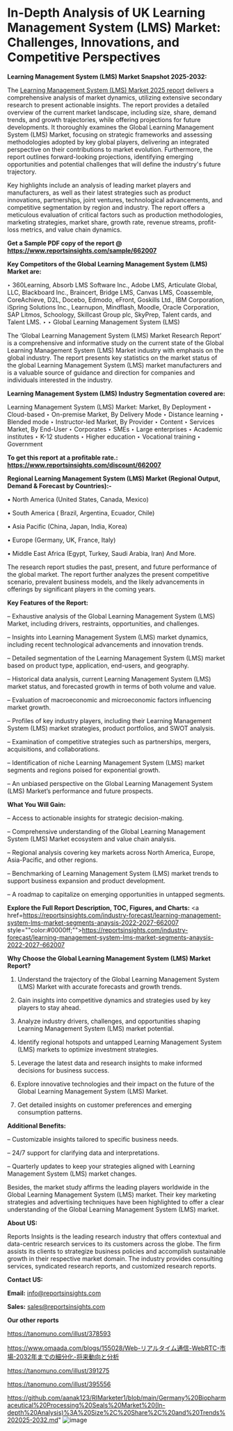 # In-Depth Analysis of UK Learning Management System (LMS) Market: Challenges, Innovations, and Competitive Perspectives

<strong>Learning Management System (LMS) Market Snapshot 2025-2032:</strong>

The <a href=https://www.reportsinsights.com/sample/662007>Learning Management System (LMS) Market 2025 report</a> delivers a comprehensive analysis of market dynamics, utilizing extensive secondary research to present actionable insights. The report provides a detailed overview of the current market landscape, including size, share, demand trends, and growth trajectories, while offering projections for future developments. It thoroughly examines the Global Learning Management System (LMS) Market, focusing on strategic frameworks and assessing methodologies adopted by key global players, delivering an integrated perspective on their contributions to market evolution. Furthermore, the report outlines forward-looking projections, identifying emerging opportunities and potential challenges that will define the industry's future trajectory.

Key highlights include an analysis of leading market players and manufacturers, as well as their latest strategies such as product innovations, partnerships, joint ventures, technological advancements, and competitive segmentation by region and industry. The report offers a meticulous evaluation of critical factors such as production methodologies, marketing strategies, market share, growth rate, revenue streams, profit-loss metrics, and value chain dynamics.

<strong>Get a Sample PDF copy of the report @ <a href=https://www.reportsinsights.com/sample/662007 style=color:#0000ff;>https://www.reportsinsights.com/sample/662007</a></strong>

<strong>Key Competitors of the Global Learning Management System (LMS) Market are:</strong>

‣ 360Learning, Absorb LMS Software Inc., Adobe LMS, Articulate Global, LLC, Blackboard Inc., Braincert, Bridge LMS, Canvas LMS, Coassemble, CoreAchieve, D2L, Docebo, Edmodo, eFront, Goskills Ltd., IBM Corporation, iSpring Solutions Inc., Learnupon, Mindflash, Moodle, Oracle Corporation, SAP Litmos, Schoology, Skillcast Group plc, SkyPrep, Talent cards, and Talent LMS.
‣ 
‣ Global Learning Management System (LMS)

The ‘Global Learning Management System (LMS) Market Research Report’ is a comprehensive and informative study on the current state of the Global Learning Management System (LMS) Market industry with emphasis on the global industry. The report presents key statistics on the market status of the global Learning Management System (LMS) market manufacturers and is a valuable source of guidance and direction for companies and individuals interested in the industry.

<strong>Learning Management System (LMS) Industry Segmentation covered are:</strong>

Learning Management System (LMS) Market: 
Market, By Deployment
‣ Cloud-based
‣ On-premise
Market, By Delivery Mode
‣ Distance learning
‣ Blended mode
‣ Instructor-led
Market, By Provider
‣ Content
‣ Services
Market, By End-User
‣ Corporates 
‣  SMEs
‣  Large enterprises
‣ Academic institutes 
‣  K-12 students
‣  Higher education
‣  Vocational training
‣ Government

<strong>To get this report at a profitable rate.: <a href=https://www.reportsinsights.com/discount/662007 style=color:#0000ff;>https://www.reportsinsights.com/discount/662007</a></strong>

<strong>Regional Learning Management System (LMS) Market (Regional Output, Demand &amp; Forecast by Countries):-</strong>

• North America (United States, Canada, Mexico)

• South America ( Brazil, Argentina, Ecuador, Chile)

• Asia Pacific (China, Japan, India, Korea)

• Europe (Germany, UK, France, Italy)

• Middle East Africa (Egypt, Turkey, Saudi Arabia, Iran) And More.

The research report studies the past, present, and future performance of the global market. The report further analyzes the present competitive scenario, prevalent business models, and the likely advancements in offerings by significant players in the coming years.

<strong>Key Features of the Report:</strong>

– Exhaustive analysis of the Global Learning Management System (LMS) Market, including drivers, restraints, opportunities, and challenges.

– Insights into Learning Management System (LMS) market dynamics, including recent technological advancements and innovation trends.

– Detailed segmentation of the Learning Management System (LMS) market based on product type, application, end-users, and geography.

– Historical data analysis, current Learning Management System (LMS) market status, and forecasted growth in terms of both volume and value.

– Evaluation of macroeconomic and microeconomic factors influencing market growth.

– Profiles of key industry players, including their Learning Management System (LMS) market strategies, product portfolios, and SWOT analysis.

– Examination of competitive strategies such as partnerships, mergers, acquisitions, and collaborations.

– Identification of niche Learning Management System (LMS) market segments and regions poised for exponential growth.

– An unbiased perspective on the Global Learning Management System (LMS) Market’s performance and future prospects.

<strong>What You Will Gain:</strong>

– Access to actionable insights for strategic decision-making.

– Comprehensive understanding of the Global Learning Management System (LMS) Market ecosystem and value chain analysis.

– Regional analysis covering key markets across North America, Europe, Asia-Pacific, and other regions.

– Benchmarking of Learning Management System (LMS) market trends to support business expansion and product development.

– A roadmap to capitalize on emerging opportunities in untapped segments.

<strong>Explore the Full Report Description, TOC, Figures, and Charts:</strong>
<a href=https://reportsinsights.com/industry-forecast/learning-management-system-lms-market-segments-anaysis-2022-2027-662007 style=""color:#0000ff;"">https://reportsinsights.com/industry-forecast/learning-management-system-lms-market-segments-anaysis-2022-2027-662007</a>

<strong>Why Choose the Global Learning Management System (LMS) Market Report?</strong>

1. Understand the trajectory of the Global Learning Management System (LMS) Market with accurate forecasts and growth trends.

2. Gain insights into competitive dynamics and strategies used by key players to stay ahead.

3. Analyze industry drivers, challenges, and opportunities shaping Learning Management System (LMS) market potential.

4. Identify regional hotspots and untapped Learning Management System (LMS) markets to optimize investment strategies.

5. Leverage the latest data and research insights to make informed decisions for business success.

6. Explore innovative technologies and their impact on the future of the Global Learning Management System (LMS) Market.

7. Get detailed insights on customer preferences and emerging consumption patterns.

<strong>Additional Benefits:</strong>

– Customizable insights tailored to specific business needs.

– 24/7 support for clarifying data and interpretations.

– Quarterly updates to keep your strategies aligned with Learning Management System (LMS) market changes.

Besides, the market study affirms the leading players worldwide in the Global Learning Management System (LMS) market. Their key marketing strategies and advertising techniques have been highlighted to offer a clear understanding of the Global Learning Management System (LMS) market.

<strong><strong>About US</strong>:</strong>

Reports Insights is the leading research industry that offers contextual and data-centric research services to its customers across the globe. The firm assists its clients to strategize business policies and accomplish sustainable growth in their respective market domain. The industry provides consulting services, syndicated research reports, and customized research reports.

<strong>Contact US:</strong>

<p class=><b>Email:</b> <a href=mailto:info@reportsinsights.com>info@reportsinsights.com</a></p>
<p class=><b>Sales:</b> <a href=mailto:sales@reportsinsights.com>sales@reportsinsights.com</a></p>

<strong>Our other reports</strong>

<a href=https://tanomuno.com/illust/378593>https://tanomuno.com/illust/378593</a>

<a href=https://www.omaada.com/blogs/155028/Web-リアルタイム通信-WebRTC-市場-2032年までの細分化-将来動向と分析>https://www.omaada.com/blogs/155028/Web-リアルタイム通信-WebRTC-市場-2032年までの細分化-将来動向と分析</a>

<a href=https://tanomuno.com/illust/391275>https://tanomuno.com/illust/391275</a>

<a href=https://tanomuno.com/illust/395556>https://tanomuno.com/illust/395556</a>

<a href=https://github.com/aanak123/RIMarketer1/blob/main/Germany%20Biopharmaceutical%20Processing%20Seals%20Market%20(In-depth%20Analysis)%3A%20Size%2C%20Share%2C%20and%20Trends%202025-2032.md>https://github.com/aanak123/RIMarketer1/blob/main/Germany%20Biopharmaceutical%20Processing%20Seals%20Market%20(In-depth%20Analysis)%3A%20Size%2C%20Share%2C%20and%20Trends%202025-2032.md</a>"
![image](https://github.com/user-attachments/assets/d43a90fe-9169-4e5c-a57d-7e59bea17fda)
